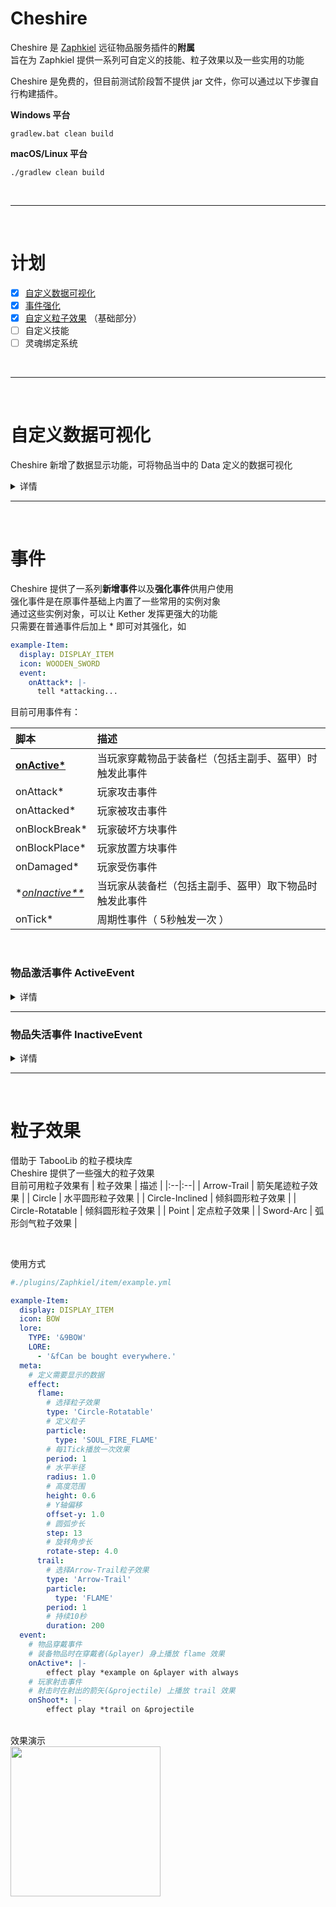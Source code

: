 # Cheshire

Cheshire 是 [Zaphkiel](https://github.com/Bkm016/Zaphkiel) 远征物品服务插件的**附属**<br>
旨在为 Zaphkiel 提供一系列可自定义的技能、粒子效果以及一些实用的功能

Cheshire 是免费的，但目前测试阶段暂不提供 jar 文件，你可以通过以下步骤自行构建插件。

**Windows 平台**
```shell
gradlew.bat clean build
```

**macOS/Linux 平台**
```shell
./gradlew clean build
```
<br>

***

<br>

# 计划

- [x] [自定义数据可视化](#data-display)
- [x] [事件强化](#event)
- [x] [自定义粒子效果](#effect) （基础部分）
- [ ] 自定义技能
- [ ] 灵魂绑定系统

<br>

***

<br>

# <strong id="data-display">自定义数据可视化</strong>
Cheshire 新增了数据显示功能，可将物品当中的 Data 定义的数据可视化
<details>
<summary>
详情
</summary>
<br>

```yaml
#./plugins/Zaphkiel/item/example.yml

example-Item:
  # 选择显示模板
  display: DISPLAY_ITEM_EXAMPLE
  icon: WOODEN_SWORD
  lore:
    TYPE: '&9Sword'
    LORE:
      - '&fCan be bought everywhere.'
  data:
    durability: 10
    example:
      mana: 4
      max-mana: 6
  meta:
    # 定义需要显示的数据
    data-display:
      MANA:
        # 定义数值
        key: 'example.mana'
        display: '&8[ &f%value% &8]'
```
```yaml
#./plugins/Zaphkiel/display/example.yml

# 定义显示模板
DISPLAY_ITEM_EXAMPLE:
  name: '&7<NAME>'
  lore:
    - '&9<TYPE>'
    - ''
    - '&7耐久 &7<DURABILITY>'
    - '&7灵力 &7<MANA>'
    - ''
    - '&7<Lore...>'
```
<br>
效果演示
<br>
<img src="https://z3.ax1x.com/2021/11/28/ouFNcQ.png" height="240">
<br><br><br>

除了直接显示数值，也支持像耐久度那样显示，可以自定义图标样式以及百分比<br>
具体请参考耐久度的格式
```yaml
  meta:
    # 定义需要显示的数据
    data-display:
      MANA:
        # 定义当前值以及最大值
        key:
          - 'example.mana'
          - 'example.max-mana'
        display: '&8[ &f%symbol% &8]'
        display-symbol:
          0: '✦'
          1: '✧'
```
<img src="https://z3.ax1x.com/2021/11/28/ouFt1g.png" height="240">
<img src="https://z3.ax1x.com/2021/11/28/ouFY9S.png" height="240">
<img src="https://z3.ax1x.com/2021/11/28/ouAAzD.png" height="240">
<br><br>
</details>

***

<br>

# <strong id="event">事件</strong>

Cheshire 提供了一系列**新增事件**以及**强化事件**供用户使用
<br>
强化事件是在原事件基础上内置了一些常用的实例对象
<br>
通过这些实例对象，可以让 Kether 发挥更强大的功能
<br>
只需要在普通事件后加上 * 即可对其强化，如

```yaml
example-Item:
  display: DISPLAY_ITEM
  icon: WOODEN_SWORD
  event:
    onAttack*: |-
      tell *attacking...
```
目前可用事件有：

| 脚本 | 描述 |
|:--|:--|
| **[onActive*](#onActive)** | 当玩家穿戴物品于装备栏（包括主副手、盔甲）时触发此事件 |
| onAttack* | 玩家攻击事件 |
| onAttacked* | 玩家被攻击事件 |
| onBlockBreak* | 玩家破坏方块事件 |
| onBlockPlace* | 玩家放置方块事件 |
| onDamaged* | 玩家受伤事件 |
| **[onInactive**](#onInactive)* | 当玩家从装备栏（包括主副手、盔甲）取下物品时触发此事件 |
| onTick* | 周期性事件（ 5秒触发一次 ） |

<br>

### <strong id="onActive">物品激活事件 ActiveEvent</strong>
<details>
<summary>
详情
</summary>
<br>

当玩家穿戴物品于装备栏（包括主副手、盔甲）时触发此事件
<br>

```yaml
example-Item:
  display: DISPLAY_ITEM
  icon: WOODEN_SWORD
  event:
    onActive*: |-
        tell *物品被穿戴
```
<br>

</details>

***

### <strong id="onActive">物品失活事件 InactiveEvent</strong>
<details>
<summary>
详情
</summary>
<br>
当玩家从装备栏（包括主副手、盔甲）取下物品时触发此事件
<br>

```yaml
example-Item:
  display: DISPLAY_ITEM
  icon: WOODEN_SWORD
  event:
    onInactive*: |-
        tell *物品被取下
```
<br>

</details>

***

<br>

# <strong id="effect">粒子效果</strong>

借助于 TabooLib 的粒子模块库<br>
Cheshire 提供了一些强大的粒子效果<br>
目前可用粒子效果有
| 粒子效果 | 描述 |
|:--|:--|
| Arrow-Trail | 箭矢尾迹粒子效果 |
| Circle | 水平圆形粒子效果 |
| Circle-Inclined | 倾斜圆形粒子效果 |
| Circle-Rotatable | 倾斜圆形粒子效果 |
| Point | 定点粒子效果 |
| Sword-Arc | 弧形剑气粒子效果 |

<br>

使用方式
```yaml
#./plugins/Zaphkiel/item/example.yml

example-Item:
  display: DISPLAY_ITEM
  icon: BOW
  lore:
    TYPE: '&9BOW'
    LORE:
      - '&fCan be bought everywhere.'
  meta:
    # 定义需要显示的数据
    effect:
      flame:
        # 选择粒子效果
        type: 'Circle-Rotatable'
        # 定义粒子
        particle:
          type: 'SOUL_FIRE_FLAME'
        # 每1Tick播放一次效果
        period: 1
        # 水平半径
        radius: 1.0
        # 高度范围
        height: 0.6
        # Y轴偏移
        offset-y: 1.0
        # 圆弧步长
        step: 13
        # 旋转角步长
        rotate-step: 4.0
      trail:
        # 选择Arrow-Trail粒子效果
        type: 'Arrow-Trail'
        particle:
          type: 'FLAME'
        period: 1
        # 持续10秒
        duration: 200
  event:
    # 物品穿戴事件
    # 装备物品时在穿戴者(&player) 身上播放 flame 效果
    onActive*: |-
        effect play *example on &player with always
    # 玩家射击事件
    # 射击时在射出的箭矢(&projectile) 上播放 trail 效果
    onShoot*: |-
        effect play *trail on &projectile
```
<br>
效果演示
<br>
<img src="https://z3.ax1x.com/2021/11/28/ouZneJ.gif" height="240">